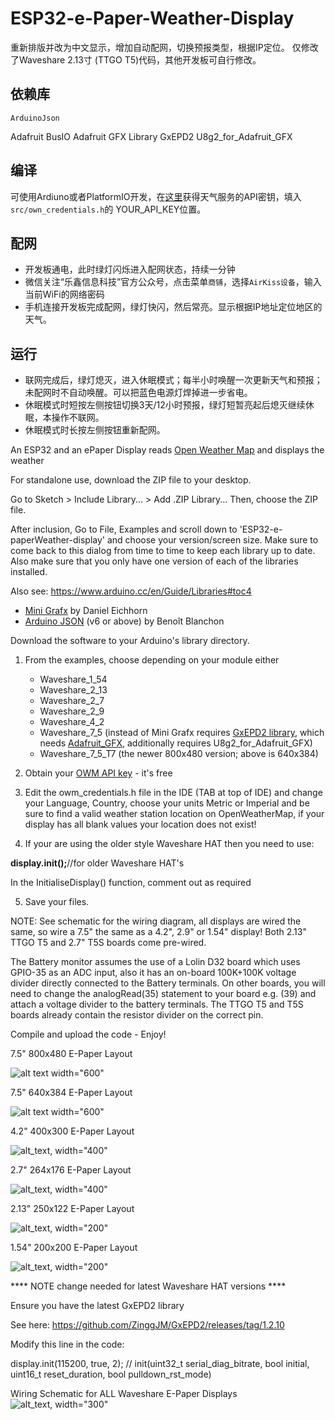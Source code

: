 # ESP32-e-Paper-Weather-Display

重新排版并改为中文显示，增加自动配网，切换预报类型，根据IP定位。
仅修改了Waveshare 2.13寸 (TTGO T5)代码，其他开发板可自行修改。

## 依赖库

	ArduinoJson
   Adafruit BusIO
	Adafruit GFX Library
	GxEPD2
	U8g2_for_Adafruit_GFX

## 编译

可使用Ardiuno或者PlatformIO开发，在[这里](https://openweathermap.org/appid)获得天气服务的API密钥，填入`src/own_credentials.h`的
YOUR_API_KEY位置。

## 配网

- 开发板通电，此时绿灯闪烁进入配网状态，持续一分钟
- 微信关注“乐鑫信息科技”官方公众号，点击菜单`商铺`，选择`AirKiss设备`，输入当前WiFi的网络密码
- 手机连接开发板完成配网，绿灯快闪，然后常亮。显示根据IP地址定位地区的天气。

## 运行

- 联网完成后，绿灯熄灭，进入休眠模式；每半小时唤醒一次更新天气和预报；未配网时不自动唤醒。可以把蓝色电源灯焊掉进一步省电。
- 休眠模式时短按左侧按钮切换3天/12小时预报，绿灯短暂亮起后熄灭继续休眠，本操作不联网。
- 休眠模式时长按左侧按钮重新配网。


An ESP32 and an ePaper Display reads [Open Weather Map](https://openweathermap.org/) and displays the weather

For standalone use, download the ZIP file to your desktop.

Go to Sketch > Include Library... > Add .ZIP Library... Then, choose the ZIP file.

After inclusion, Go to File, Examples and scroll down to 'ESP32-e-paperWeather-display' and choose your version/screen size. Make sure to come back to this dialog from time to time to keep each library up to date. Also make sure that you only have one version of each of the libraries installed.

Also see: https://www.arduino.cc/en/Guide/Libraries#toc4

- [Mini Grafx](https://github.com/ThingPulse/minigrafx) by Daniel Eichhorn
- [Arduino JSON](https://github.com/bblanchon/ArduinoJson) (v6 or above) by Benoît Blanchon

Download the software to your Arduino's library directory.

1. From the examples, choose depending on your module either
   - Waveshare_1_54
   - Waveshare_2_13
   - Waveshare_2_7
   - Waveshare_2_9
   - Waveshare_4_2
   - Waveshare_7_5 
(instead of Mini Grafx requires [GxEPD2 library](https://github.com/ZinggJM/GxEPD2), which needs [Adafruit_GFX](https://github.com/adafruit/Adafruit-GFX-Library), additionally requires U8g2_for_Adafruit_GFX)
   - Waveshare_7_5_T7 (the newer 800x480 version; above is 640x384)

2. Obtain your [OWM API key](https://openweathermap.org/appid) - it's free

3. Edit the owm_credentials.h file in the IDE (TAB at top of IDE) and change your Language, Country, choose your units Metric or Imperial and be sure to find a valid weather station location on OpenWeatherMap, if your display has all blank values your location does not exist!

4. If your are using the older style Waveshare HAT then you need to use:
  
  **display.init();**//for older Waveshare HAT's 
  
  In the InitialiseDisplay() function, comment out as required 

5. Save your files.

NOTE: See schematic for the wiring diagram, all displays are wired the same, so wire a 7.5" the same as a 4.2", 2.9" or 1.54" display! Both 2.13" TTGO T5 and 2.7" T5S boards come pre-wired.

The Battery monitor assumes the use of a Lolin D32 board which uses GPIO-35 as an ADC input, also it has an on-board 100K+100K voltage divider directly connected to the Battery terminals. On other boards, you will need to change the analogRead(35) statement to your board e.g. (39) and attach a voltage divider to the battery terminals. The TTGO T5 and T5S boards already contain the resistor divider on the correct pin.

Compile and upload the code - Enjoy!

7.5" 800x480 E-Paper Layout

![alt text width="600"](/Waveshare_7_5_new.jpg)

7.5" 640x384 E-Paper Layout

![alt text width="600"](/Waveshare_7_5.jpg)

4.2" 400x300 E-Paper Layout

![alt_text, width="400"](/Waveshare_4_2.jpg)

2.7" 264x176 E-Paper Layout

![alt_text, width="400"](/Waveshare_2_7.jpg)

2.13" 250x122 E-Paper Layout

![alt_text, width="200"](/Waveshare_2_13.jpg)

1.54" 200x200 E-Paper Layout

![alt_text, width="200"](/Waveshare_1_54.jpg)

**** NOTE change needed for latest Waveshare HAT versions ****

Ensure you have the latest GxEPD2 library

See here: https://github.com/ZinggJM/GxEPD2/releases/tag/1.2.10

Modify this line in the code:

display.init(115200, true, 2); // init(uint32_t serial_diag_bitrate, bool initial, uint16_t reset_duration, bool pulldown_rst_mode)

Wiring Schematic for ALL Waveshare E-Paper Displays
![alt_text, width="300"](/Schematic.JPG)
